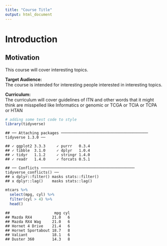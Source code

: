 ```yaml
---
title: "Course Title"
output: html_document
---
```


# Introduction 

## Motivation
This course will cover interesting topics.

**Target Audience:**  
The course is intended for interesting people interested in interesting topics.

**Curriculum:**  
The curriculum will cover guidelines of ITN and other words that it might think are misspelled like Informatics or genomic or TCGA or TCIA or TCPA or HTAN


```r
# adding some test code to style
library(tidyverse)
```

```
## ── Attaching packages ─────────────────────────────────────── tidyverse 1.3.0 ──
```

```
## ✓ ggplot2 3.3.3     ✓ purrr   0.3.4
## ✓ tibble  3.1.0     ✓ dplyr   1.0.4
## ✓ tidyr   1.1.2     ✓ stringr 1.4.0
## ✓ readr   1.4.0     ✓ forcats 0.5.1
```

```
## ── Conflicts ────────────────────────────────────────── tidyverse_conflicts() ──
## x dplyr::filter() masks stats::filter()
## x dplyr::lag()    masks stats::lag()
```

```r
mtcars %>%
  select(mpg, cyl) %>%
  filter(cyl > 4) %>%
  head()
```

```
##                    mpg cyl
## Mazda RX4         21.0   6
## Mazda RX4 Wag     21.0   6
## Hornet 4 Drive    21.4   6
## Hornet Sportabout 18.7   8
## Valiant           18.1   6
## Duster 360        14.3   8
```


